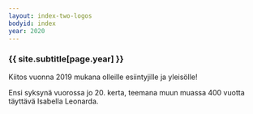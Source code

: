 ```yaml
---
layout: index-two-logos
bodyid: index
year: 2020
---
```


### {{ site.subtitle[page.year] }}

Kiitos vuonna 2019 mukana olleille esiintyjille ja yleisölle!

Ensi syksynä vuorossa jo 20. kerta, teemana muun muassa 400 vuotta täyttävä Isabella Leonarda.

